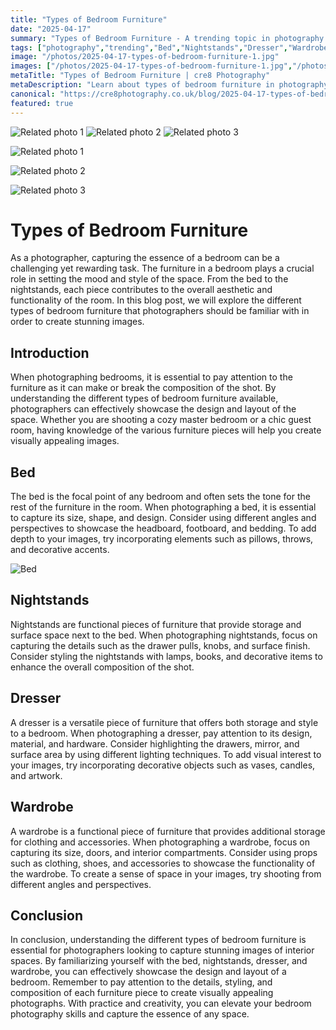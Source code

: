 ```yaml
---
title: "Types of Bedroom Furniture"
date: "2025-04-17"
summary: "Types of Bedroom Furniture - A trending topic in photography."
tags: ["photography","trending","Bed","Nightstands","Dresser","Wardrobe","Bedroom Furniture","Photography","Interior Design","Composition","Styling","Storage"]
image: "/photos/2025-04-17-types-of-bedroom-furniture-1.jpg"
images: ["/photos/2025-04-17-types-of-bedroom-furniture-1.jpg","/photos/2025-04-17-types-of-bedroom-furniture-2.jpg","/photos/2025-04-17-types-of-bedroom-furniture-3.jpg"]
metaTitle: "Types of Bedroom Furniture | cre8 Photography"
metaDescription: "Learn about types of bedroom furniture in photography with practical tips and insights."
canonical: "https://cre8photography.co.uk/blog/2025-04-17-types-of-bedroom-furniture"
featured: true
---
```


<!-- Gallery as HTML -->

<div class="grid grid-cols-1 sm:grid-cols-2 md:grid-cols-3 gap-4">
  <img src="/photos/2025-04-17-types-of-bedroom-furniture-1.jpg" alt="Related photo 1" class="w-full rounded-lg" />
<img src="/photos/2025-04-17-types-of-bedroom-furniture-2.jpg" alt="Related photo 2" class="w-full rounded-lg" />
<img src="/photos/2025-04-17-types-of-bedroom-furniture-3.jpg" alt="Related photo 3" class="w-full rounded-lg" />
</div>


<!-- Gallery as Markdown -->
![Related photo 1](/photos/2025-04-17-types-of-bedroom-furniture-1.jpg)


![Related photo 2](/photos/2025-04-17-types-of-bedroom-furniture-2.jpg)


![Related photo 3](/photos/2025-04-17-types-of-bedroom-furniture-3.jpg)



# Types of Bedroom Furniture

As a photographer, capturing the essence of a bedroom can be a challenging yet rewarding task. The furniture in a bedroom plays a crucial role in setting the mood and style of the space. From the bed to the nightstands, each piece contributes to the overall aesthetic and functionality of the room. In this blog post, we will explore the different types of bedroom furniture that photographers should be familiar with in order to create stunning images.

## Introduction

When photographing bedrooms, it is essential to pay attention to the furniture as it can make or break the composition of the shot. By understanding the different types of bedroom furniture available, photographers can effectively showcase the design and layout of the space. Whether you are shooting a cozy master bedroom or a chic guest room, having knowledge of the various furniture pieces will help you create visually appealing images.

## Bed

The bed is the focal point of any bedroom and often sets the tone for the rest of the furniture in the room. When photographing a bed, it is essential to capture its size, shape, and design. Consider using different angles and perspectives to showcase the headboard, footboard, and bedding. To add depth to your images, try incorporating elements such as pillows, throws, and decorative accents.

![Bed](/path/to/bed.jpg)

## Nightstands

Nightstands are functional pieces of furniture that provide storage and surface space next to the bed. When photographing nightstands, focus on capturing the details such as the drawer pulls, knobs, and surface finish. Consider styling the nightstands with lamps, books, and decorative items to enhance the overall composition of the shot.

## Dresser

A dresser is a versatile piece of furniture that offers both storage and style to a bedroom. When photographing a dresser, pay attention to its design, material, and hardware. Consider highlighting the drawers, mirror, and surface area by using different lighting techniques. To add visual interest to your images, try incorporating decorative objects such as vases, candles, and artwork.

## Wardrobe

A wardrobe is a functional piece of furniture that provides additional storage for clothing and accessories. When photographing a wardrobe, focus on capturing its size, doors, and interior compartments. Consider using props such as clothing, shoes, and accessories to showcase the functionality of the wardrobe. To create a sense of space in your images, try shooting from different angles and perspectives.

## Conclusion

In conclusion, understanding the different types of bedroom furniture is essential for photographers looking to capture stunning images of interior spaces. By familiarizing yourself with the bed, nightstands, dresser, and wardrobe, you can effectively showcase the design and layout of a bedroom. Remember to pay attention to the details, styling, and composition of each furniture piece to create visually appealing photographs. With practice and creativity, you can elevate your bedroom photography skills and capture the essence of any space.

